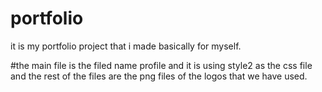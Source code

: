 # portfolio
it is my portfolio project that i made basically for myself.

#the main file is the filed name profile and it is using style2 as the css file 
and the rest of the files are the png files of the logos that we have used.
